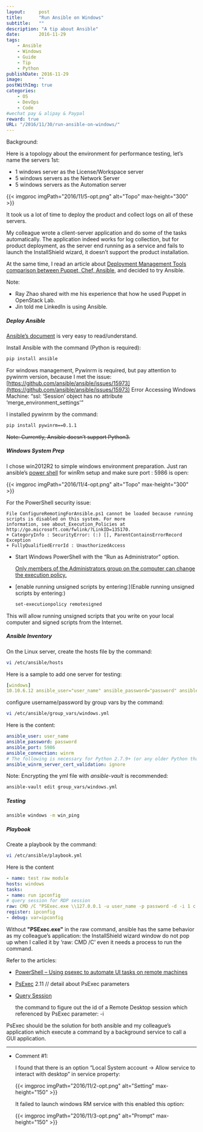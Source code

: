 ```yaml
---
layout:     post
title:      "Run Ansible on Windows"
subtitle:   ""
description: "A tip about Ansible"
date:       2016-11-29
tags:
    - Ansible
    - Windows
    - Guide
    - Tip
    - Python
publishDate: 2016-11-29
image:      ""
postWithImg: true
categories:
    - OS
    - DevOps
    - Code
#wechat pay & alipay & Paypal
reward: true
URL: "/2016/11/30/run-ansible-on-windows/"
---
```

Background:

Here is a topology about the environment for performance testing, let’s name the servers 1st:

- 1 windows server as the License/Workspace server
- 5 windows servers as the Network Server
- 5 windows servers as the Automation server

{{< imgproc imgPath="2016/11/5-opt.png" alt="Topo" max-height="300" >}}

It took us a lot of time to deploy the product and collect logs on all of these servers.

My colleague wrote a client-server application and do some of the tasks automatically. The application indeed works for log collection, but for product deployment, as the server end running as a service and fails to launch the InstallShield wizard, it doesn’t support the product installation.

At the same time, I read an article about [Deployment Management Tools comparison between Puppet, Chef, Ansible](http://mp.weixin.qq.com/s/SeGxM87rCiq5jF9ixjGbtw), and decided to try Ansible.

Note:

- Ray Zhao shared with me his experience that how he used Puppet in OpenStack Lab.
- Jin told me LinkedIn is using Ansible.

##### Deploy Ansible

[Ansible’s document](http://docs.ansible.com/ansible/index.html) is very easy to read/understand.

Install Ansible with the command (Python is required):

~~~bash
pip install ansible
~~~

For windows management, Pywinrm is required,  but pay attention to pywinrm version, because I met the issue:[https://github.com/ansible/ansible/issues/15973](https://github.com/ansible/ansible/issues/15973) Error Accessing Windows Machine: “ssl: ‘Session’ object has no attribute ‘merge_environment_settings'”

I installed pywinrm by the command:

~~~bash
pip install pywinrm==0.1.1
~~~

~~Note: Currently, Ansible doesn’t support Python3.~~

##### Windows System Prep

I chose win2012R2 to simple windows environment preparation. Just ran  ansible’s [power shell](https://github.com/ansible/ansible/blob/devel/examples/scripts/ConfigureRemotingForAnsible.ps1) for winRm setup and make sure port : 5986 is open:

{{< imgproc imgPath="2016/11/4-opt.png" alt="Topo" max-height="300" >}}

For the PowerShell security issue:

~~~text
File ConfigureRemotingForAnsible.ps1 cannot be loaded because running scripts is disabled on this system. For more
information, see about_Execution_Policies at http://go.microsoft.com/fwlink/?LinkID=135170.
+ CategoryInfo : SecurityError: (:) [], ParentContainsErrorRecord
Exception
+ FullyQualifiedErrorId : UnauthorizedAccess
~~~

- Start Windows PowerShell with the “Run as Administrator” option.

    [Only members of the Administrators group on the computer can change the execution policy.](http://superuser.com/questions/106360/how-to-enable-execution-of-powershell-scripts)

- [enable running unsigned scripts by entering:](Enable running unsigned scripts by entering:)

    ~~~bash
    set-executionpolicy remotesigned
    ~~~

This will allow running unsigned scripts that you write on your local computer and signed scripts from the Internet.

##### Ansible Inventory

On the Linux server, create the hosts file by the command:

~~~bash
vi /etc/ansible/hosts
~~~

Here is a sample to add one server for testing:

~~~yaml
[windows]
10.10.6.12 ansible_user="user_name" ansible_password="password" ansible_port="5986" ansible_connection="winrm"
~~~

configure username/password by group vars by the command:

~~~bash
vi /etc/ansible/group_vars/windows.yml
~~~

Here is the content:

~~~yaml
ansible_user: user_name
ansible_password: password
ansible_port: 5986
ansible_connection: winrm
# The following is necessary for Python 2.7.9+ (or any older Python that has backported SSLContext, eg, Python 2.7.5 on RHEL7) when using default WinRM self-signed certificates:
ansible_winrm_server_cert_validation: ignore
~~~

Note: Encrypting the yml file with _ansible-vault_ is recommended:

~~~bash
ansible-vault edit group_vars/windows.yml
~~~

##### Testing

~~~bash
ansible windows -m win_ping
~~~

#####  Playbook

Create a playbook by the command:

~~~bash
vi /etc/ansible/playbook.yml
~~~

Here is the content

~~~yaml
- name: test raw module
hosts: windows
tasks:
- name: run ipconfig
# query session for RDP session
raw: CMD /C "PSExec.exe \\127.0.0.1 -u user_name -p password -d -i 1 c:\Automation\Install\InstallLatestBuildWith1WS_AllInOneClick.bat"
register: ipconfig
- debug: var=ipconfig
~~~

Without **"PSExec.exe"** in the raw command, ansible has the same behavior as my colleague’s application: the InstallShield wizard window do not pop up when I called it by ‘raw: CMD /C’ even it needs a process to run the command.

Refer to the articles:

- [PowerShell – Using psexec to automate UI tasks on remote machines](http://codingbee.net/tutorials/powershell/powershell-using-psexec-to-automate-ui-tasks-on-remote-machines/)
- [PsExec](https://technet.microsoft.com/en-us/sysinternals/bb897553.aspx) 2.11 // detail about PsExec parameters
- [Query Session](https://technet.microsoft.com/en-us/library/cc785434(v=ws.11).aspx)

    the command to figure out the id of a Remote Desktop session which referenced by PsExec parameter: -i

PsExec should be the solution for both ansible and my colleague’s application which execute a command by a background service to call a GUI application.

<hr>

- Comment #1:

    I found that there is an option “Local System account -> Allow service to interact with desktop” in service property:

    {{< imgproc imgPath="2016/11/2-opt.png" alt="Setting" max-height="150" >}}

    It failed to launch windows RM service with this enabled this option:

    {{< imgproc imgPath="2016/11/3-opt.png" alt="Prompt" max-height="150" >}}
